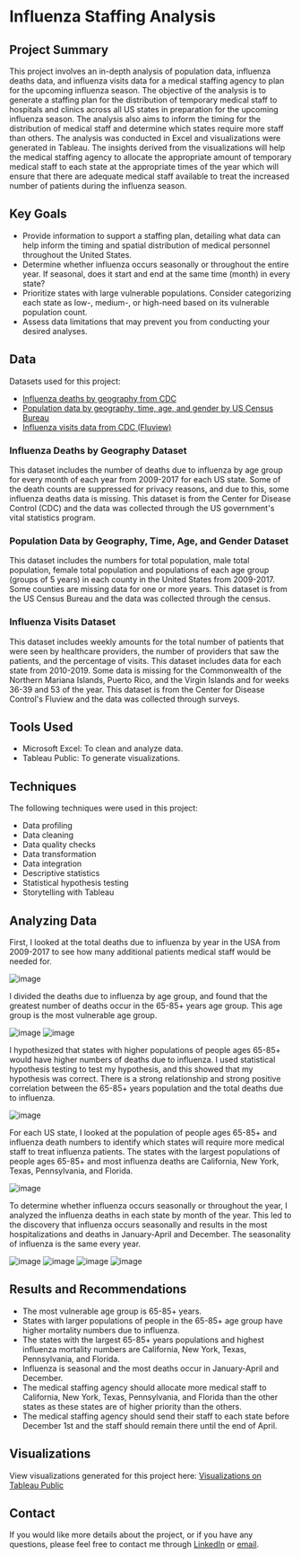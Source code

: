 # Influenza Staffing Analysis
## Project Summary
This project involves an in-depth analysis of population data, influenza deaths data, and influenza visits data for a medical staffing agency to plan for the upcoming influenza season. The objective of the analysis is to generate a staffing plan for the distribution of temporary medical staff to hospitals and clinics across all US states in preparation for the upcoming influenza season. The analysis also aims to inform the timing for the distribution of medical staff and determine which states require more staff than others. The analysis was conducted in Excel and visualizations were generated in Tableau. The insights derived from the visualizations will help the medical staffing agency to allocate the appropriate amount of temporary medical staff to each state at the appropriate times of the year which will ensure that there are adequate medical staff available to treat the increased number of patients during the influenza season.
## Key Goals
- Provide information to support a staffing plan, detailing what data can help inform the timing and spatial distribution of medical personnel throughout the United States.
- Determine whether influenza occurs seasonally or throughout the entire year. If seasonal, does it start and end at the same time (month) in every state?
- Prioritize states with large vulnerable populations. Consider categorizing each state as low-, medium-, or high-need based on its vulnerable population count.
- Assess data limitations that may prevent you from conducting your desired analyses.
## Data
Datasets used for this project:
- [Influenza deaths by geography from CDC](https://coach-courses-us.s3.amazonaws.com/public/courses/da_program/CDC_Influenza_Deaths_edited.xlsx)
- [Population data by geography, time, age, and gender by US Census Bureau](https://coach-courses-us.s3.amazonaws.com/public/courses/data-immersion/A1-A2_Influenza_Project/Census_Population_transformed_202101.csv)
- [Influenza visits data from CDC (Fluview)](https://images.careerfoundry.com/public/courses/data-immersion/A1-A2_Influenza_Project/CDC_Influenza_Visits.xlsx)
### Influenza Deaths by Geography Dataset
This dataset includes the number of deaths due to influenza by age group for every month of each year from 2009-2017 for each US state. Some of the death counts are suppressed for privacy reasons, and due to this, some influenza deaths data is missing. This dataset is from the Center for Disease Control (CDC) and the data was collected through the US government's vital statistics program.
### Population Data by Geography, Time, Age, and Gender Dataset
This dataset includes the numbers for total population, male total population, female total population and populations of each age group (groups of 5 years) in each county in the United States from 2009-2017. Some counties are missing data for one or more years. This dataset is from the US Census Bureau and the data was collected through the census.
### Influenza Visits Dataset
This dataset includes weekly amounts for the total number of patients that were seen by healthcare providers, the number of providers that saw the patients, and the percentage of visits. This dataset includes data for each state from 2010-2019. Some data is missing for the Commonwealth of the Northern Mariana Islands, Puerto Rico, and the Virgin Islands and for weeks 36-39 and 53 of the year. This dataset is from the Center for Disease Control's Fluview and the data was collected through surveys.
## Tools Used
- Microsoft Excel: To clean and analyze data.
- Tableau Public: To generate visualizations.
## Techniques
The following techniques were used in this project:
- Data profiling
- Data cleaning
- Data quality checks
- Data transformation
- Data integration
- Descriptive statistics
- Statistical hypothesis testing
- Storytelling with Tableau
## Analyzing Data
First, I looked at the total deaths due to influenza by year in the USA from 2009-2017 to see how many additional patients medical staff would be needed for.

![image](https://github.com/user-attachments/assets/8f1b00e3-0923-4a07-9f67-f3b67b5cd244)

I divided the deaths due to influenza by age group, and found that the greatest number of deaths occur in the 65-85+ years age group. This age group is the most vulnerable age group.

![image](https://github.com/user-attachments/assets/9ec1a13f-e5cf-4aed-9f04-6bcdf4159731)
![image](https://github.com/user-attachments/assets/7b4e17f6-163b-481d-867b-9ec541d954b4)

I hypothesized that states with higher populations of people ages 65-85+ would have higher numbers of deaths due to influenza. I used statistical hypothesis testing to test my hypothesis, and this showed that my hypothesis was correct. There is a strong relationship and strong positive correlation between the 65-85+ years population and the total deaths due to influenza.

![image](https://github.com/user-attachments/assets/b05fc2b6-0781-4d9a-92ef-a2b78ae9d2bc)

For each US state, I looked at the population of people ages 65-85+ and influenza death numbers to identify which states will require more medical staff to treat influenza patients. The states with the largest populations of people ages 65-85+ and most influenza deaths are California, New York, Texas, Pennsylvania, and Florida.

![image](https://github.com/user-attachments/assets/b0c307c6-bac0-41d2-8430-5fd06bda6851)

To determine whether influenza occurs seasonally or throughout the year, I analyzed the influenza deaths in each state by month of the year. This led to the discovery that influenza occurs seasonally and results in the most hospitalizations and deaths in January-April and December. The seasonality of influenza is the same every year.

![image](https://github.com/user-attachments/assets/29fc2f2c-1e03-4b5e-888a-cd547d1e7e7e)
![image](https://github.com/user-attachments/assets/7f027767-1909-440e-9c40-c518a6bb48ac)
![image](https://github.com/user-attachments/assets/c32f466a-a9df-423c-9395-75c44b0720ea)
![image](https://github.com/user-attachments/assets/da2d0c6d-150f-4b63-81e0-ceb6985b825f)
## Results and Recommendations
- The most vulnerable age group is 65-85+ years.
- States with larger populations of people in the 65-85+ age group have higher mortality numbers due to influenza.
- The states with the largest 65-85+ years populations and highest influenza mortality numbers are California, New York, Texas, Pennsylvania, and Florida.
- Influenza is seasonal and the most deaths occur in January-April and December.
- The medical staffing agency should allocate more medical staff to California, New York, Texas, Pennsylvania, and Florida than the other states as these states are of higher priority than the others.
- The medical staffing agency should send their staff to each state before December 1st and the staff should remain there until the end of April.
## Visualizations
View visualizations generated for this project here: [Visualizations on Tableau Public](https://public.tableau.com/app/profile/priya.agrawal4103/viz/Book9_17333702165620/InfluenzaStaffingRequirements)
## Contact
If you would like more details about the project, or if you have any questions, please feel free to contact me through [LinkedIn](https://www.linkedin.com/in/priya-agrawal-0929) or [email](mailto:priya.agrawal0929@gmail.com).
